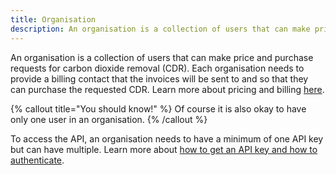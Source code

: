 ```yaml
---
title: Organisation
description: An organisation is a collection of users that can make price and purchase requests for carbon dioxide removal (CDR).
---
```


An organisation is a collection of users that can make price and purchase requests for carbon dioxide removal (CDR). Each organisation needs to provide a billing contact that the invoices will be sent to and so that they can purchase the requested CDR. Learn more about pricing and billing [here](/docs/pricing-and-billing).

{% callout title="You should know!" %}
Of course it is also okay to have only one user in an organisation.
{% /callout %}

To access the API, an organisation needs to have a minimum of one API key but can have multiple. Learn more about [how to get an API key and how to authenticate](/docs/authentication).
